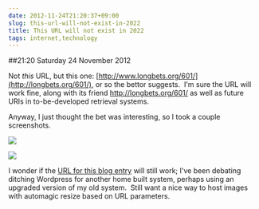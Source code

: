 ```yaml
---
date: 2012-11-24T21:20:37+09:00
slug: this-url-will-not-exist-in-2022
title: This URL will not exist in 2022
tags: internet,technology
---
```


##21:20 Saturday 24 November 2012

Not *this* URL, but this one: [http://www.longbets.org/601/](http://longbets.org/601/), or so the bettor suggests.  I'm sure the URL will work fine, along with its friend http://longbets.org/601/ as well as future URIs in to-be-developed retrieval systems.

Anyway, I just thought the bet was interesting, so I took a couple screenshots.

[![](/images/2012/11/Screen-Shot-2012-11-24-at-9.04.59-PM-296x300.png)](/images/2012/11/Screen-Shot-2012-11-24-at-9.04.59-PM.png)

[![](/images/2012/11/Screen-Shot-2012-11-24-at-9.05.41-PM-300x245.png)](/images/2012/11/Screen-Shot-2012-11-24-at-9.05.41-PM.png)

I wonder if the [URL for this blog entry](http://robnugen.com/blog/2012/11/24/this-url-will-not-exist-in-2022) will still work; I've been debating ditching Wordpress for another home built system, perhaps using an upgraded version of my old system.  Still want a nice way to host images with automagic resize based on URL parameters.
